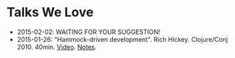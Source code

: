 Talks We Love
=============

+ 2015-02-02: WAITING FOR YOUR SUGGESTION!
+ 2015-01-26: "Hammock-driven development". Rich Hickey. Clojure/Conj 2010. 40min. [Video](https://www.youtube.com/watch?v=f84n5oFoZBc). [Notes](https://github.com/matthiasn/talk-transcripts/blob/master/Hickey_Rich/HammockDrivenDev.md).
